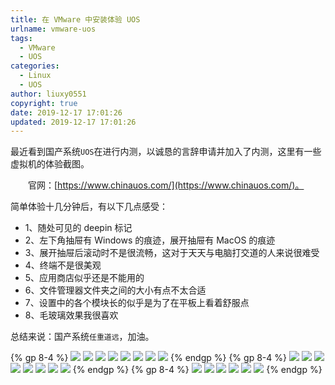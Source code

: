 ```yaml
---
title: 在 VMware 中安装体验 UOS
urlname: vmware-uos
tags:
  - VMware
  - UOS
categories:
  - Linux
  - UOS
author: liuxy0551
copyright: true
date: 2019-12-17 17:01:26
updated: 2019-12-17 17:01:26
---
```



最近看到国产系统`UOS`在进行内测，以诚恳的言辞申请并加入了内测，这里有一些虚拟机的体验截图。
<!--more-->


　　官网：[https://www.chinauos.com/](https://www.chinauos.com/)。

简单体验十几分钟后，有以下几点感受：
- 1、随处可见的 deepin 标记
- 2、左下角抽屉有 Windows 的痕迹，展开抽屉有 MacOS 的痕迹
- 3、展开抽屉后滚动时不是很流畅，这对于天天与电脑打交道的人来说很难受
- 4、终端不是很美观
- 5、应用商店似乎还是不能用的
- 6、文件管理器文件夹之间的大小有点不太合适
- 7、设置中的各个模块长的似乎是为了在平板上看着舒服点
- 8、毛玻璃效果我很喜欢

总结来说：国产系统`任重道远`，加油。

{% gp 8-4 %}
![](https://images-hosting.liuxianyu.cn/posts/vmware-uos/1.png)
![](https://images-hosting.liuxianyu.cn/posts/vmware-uos/2.png)
![](https://images-hosting.liuxianyu.cn/posts/vmware-uos/3.png)
![](https://images-hosting.liuxianyu.cn/posts/vmware-uos/4.png)
![](https://images-hosting.liuxianyu.cn/posts/vmware-uos/5.png)
![](https://images-hosting.liuxianyu.cn/posts/vmware-uos/6.png)
![](https://images-hosting.liuxianyu.cn/posts/vmware-uos/7.png)
![](https://images-hosting.liuxianyu.cn/posts/vmware-uos/8.png)
{% endgp %}
{% gp 8-4 %}
![](https://images-hosting.liuxianyu.cn/posts/vmware-uos/9.png)
![](https://images-hosting.liuxianyu.cn/posts/vmware-uos/10.png)
![](https://images-hosting.liuxianyu.cn/posts/vmware-uos/11.png)
![](https://images-hosting.liuxianyu.cn/posts/vmware-uos/12.png)
![](https://images-hosting.liuxianyu.cn/posts/vmware-uos/13.png)
![](https://images-hosting.liuxianyu.cn/posts/vmware-uos/14.png)
![](https://images-hosting.liuxianyu.cn/posts/vmware-uos/15.png)
![](https://images-hosting.liuxianyu.cn/posts/vmware-uos/16.png)
{% endgp %}
{% gp 8-4 %}
![](https://images-hosting.liuxianyu.cn/posts/vmware-uos/17.png)
![](https://images-hosting.liuxianyu.cn/posts/vmware-uos/18.png)
![](https://images-hosting.liuxianyu.cn/posts/vmware-uos/19.png)
![](https://images-hosting.liuxianyu.cn/posts/vmware-uos/20.png)
![](https://images-hosting.liuxianyu.cn/posts/vmware-uos/21.png)
![](https://images-hosting.liuxianyu.cn/posts/vmware-uos/22.png)
{% endgp %}
